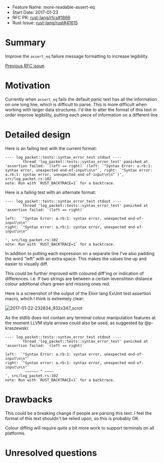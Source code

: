- Feature Name: more-readable-assert-eq
- Start Date: 2017-01-23
- RFC PR: [rust-lang/rfcs#1866](https://github.com/rust-lang/rfcs/pull/1866)
- Rust Issue: [rust-lang/rust#41615](https://github.com/rust-lang/rust/issues/41615)


# Summary
[summary]: #summary

Improve the `assert_eq` failure message formatting to increase legibility.

[Previous RFC issue](https://github.com/rust-lang/rfcs/issues/1864).


# Motivation
[motivation]: #motivation

Currently when `assert_eq` fails the default panic text has all the
information on one long line, which is difficult to parse. This is more
difficult when working with larger data structures. I'd like to alter the
format of this text in order improve legibility, putting each piece of
information on a different line.


# Detailed design
[design]: #detailed-design

Here is an failing test with the current format:

```
---- log_packet::tests::syntax_error_test stdout ----
        thread 'log_packet::tests::syntax_error_test' panicked at 'assertion failed: `(left == right)` (left: `"Syntax Error: a.rb:1: syntax error, unexpected end-of-input\n\n"`, right: `"Syntax error: a.rb:1: syntax error, unexpected end-of-input\n\n"`)', src/log_packet.rs:102
note: Run with `RUST_BACKTRACE=1` for a backtrace.
```

Here is a failing test with an alternate format:

```
---- log_packet::tests::syntax_error_test stdout ----
        thread 'log_packet::tests::syntax_error_test' panicked at 'assertion failed: `(left == right)`

left:  `"Syntax Error: a.rb:1: syntax error, unexpected end-of-input\n\n"`
right: `"Syntax error: a.rb:1: syntax error, unexpected end-of-input\n\n"`

', src/log_packet.rs:102
note: Run with `RUST_BACKTRACE=1` for a backtrace.
```

In addition to putting each expression on a separate line I've also padding
the word "left" with an extra space. This makes the values line up and easier
to visually diff.

This could be further improved with coloured diff'ing or indication of
differences. i.e. If two strings are between a certain levenshtein distance
colour additional chars green and missing ones red.

Here is a screenshot of the output of the Elixir lang ExUnit test assertion
macro, which I think is extremely clear:

![2017-01-22-232834_932x347_scrot](https://cloud.githubusercontent.com/assets/6134406/22187245/a862ea0a-e0fa-11e6-8861-2a7c08df4332.png)

As the stdlib does not contain any terminal colour manipulation features at
the moment LLVM style arrows could also be used, as suggested by @p-kraszewski:

```
---- log_packet::tests::syntax_error_test stdout ----
        thread 'log_packet::tests::syntax_error_test' panicked at 'assertion failed: `(left == right)`

left:  `"Syntax Error: a.rb:1: syntax error, unexpected end-of-input\n\n"`
right: `"Syntax error: a.rb:1: syntax error, unexpected end-of-input\n\n"`
         ~~~~~~ ^ ~~~~
', src/log_packet.rs:102
note: Run with `RUST_BACKTRACE=1` for a backtrace.
```


# Drawbacks
[drawbacks]: #drawbacks

This could be a breaking change if people are parsing this text. I feel the
format of this text shouldn't be relied upon, so this is probably OK.

Colour diffing will require quite a bit more work to support terminals on all
platforms.


# Unresolved questions
[unresolved]: #unresolved-questions
